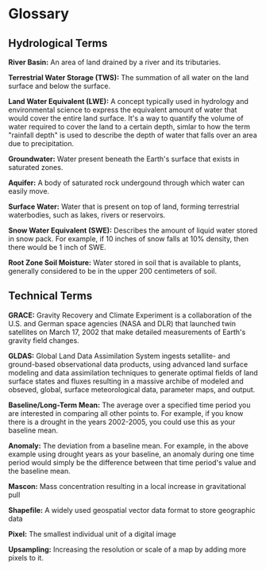 # Glossary 

## Hydrological Terms

**River Basin:** An area of land drained by a river and its tributaries.      

**Terrestrial Water Storage (TWS):** The summation of all water on the land surface and below the surface. 

**Land Water Equivalent (LWE):** A concept typically used in hydrology and environmental science to express the equivalent amount of water that would cover the entire land surface. It's a way to quantify the volume of water required to cover the land to a certain depth, simlar to how the term "rainfall depth" is used to describe the depth of water that falls over an area due to precipitation. 

**Groundwater:** Water present beneath the Earth's surface that exists in saturated zones. 

**Aquifer:** A body of saturated rock undergound through which water can easily move. 

**Surface Water:** Water that is present on top of land, forming terrestrial waterbodies, such as lakes, rivers or reservoirs. 

**Snow Water Equivalent (SWE):** Describes the amount of liquid water stored in snow pack. For example, if 10 inches of snow falls at 10% density, then there would be 1 inch of SWE. 

**Root Zone Soil Moisture:** Water stored in soil that is available to plants, generally considered to be in the upper 200 centimeters of soil. 

## Technical Terms

**GRACE:** Gravity Recovery and Climate Experiment is a collaboration of the U.S. and German space agencies (NASA and DLR) that launched twin satellites on March 17, 2002 that make detailed measurements of Earth's gravity field changes. 

**GLDAS:** Global Land Data Assimilation System ingests setallite- and ground-based observational data products, using advanced land surface modeling and data assimilation techniques to generate optimal fields of land surface states and fluxes resulting in a massive archibe of modeled and obseved, global, surface meteorological data, parameter maps, and output.   

**Baseline/Long-Term Mean:** The average over a specified time period you are interested in comparing all other points to. For example, if you know there is a drought in the years 2002-2005, you could use this as your baseline mean.

**Anomaly:** The deviation from a baseline mean. For example, in the above example using drought years as your baseline, an anomaly during one time period would simply be the difference between that time period's value and the baseline mean. 

**Mascon:** Mass concentration resulting in a local increase in gravitational pull 

**Shapefile:** A widely used geospatial vector data format to store geographic data

**Pixel:** The smallest individual unit of a digital image

**Upsampling:** Increasing the resolution or scale of a map by adding more pixels to it. 

